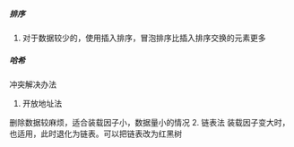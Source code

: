 ##### 排序
1. 对于数据较少的，使用插入排序，冒泡排序比插入排序交换的元素更多


##### 哈希
冲突解决办法
1. 开放地址法

删除数据较麻烦，适合装载因子小，数据量小的情况
2. 链表法
装载因子变大时，也适用，此时退化为链表。可以把链表改为红黑树
